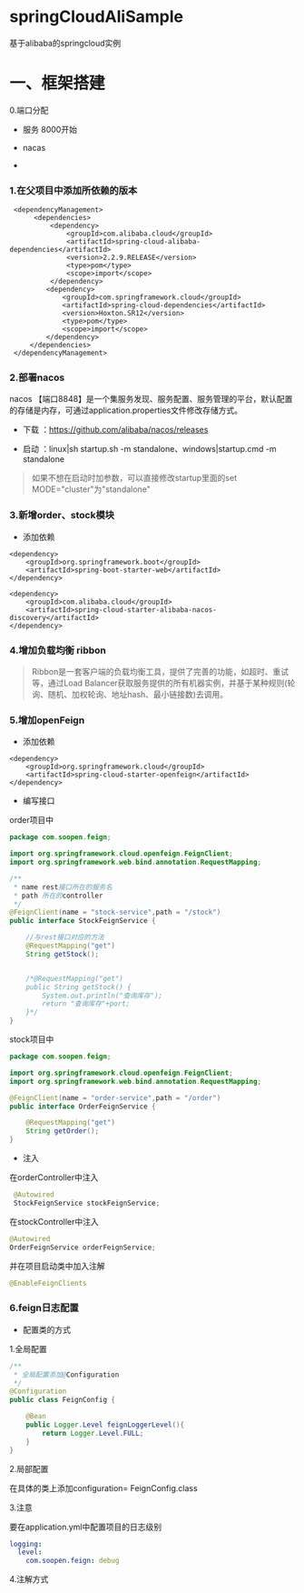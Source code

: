 # springCloudAliSample
基于alibaba的springcloud实例

# 一、框架搭建

0.端口分配

- 服务 8000开始

- nacas

- 

### 1.在父项目中添加所依赖的版本

```
 <dependencyManagement>
      <dependencies>
          <dependency>
              <groupId>com.alibaba.cloud</groupId>
              <artifactId>spring-cloud-alibaba-dependencies</artifactId>
              <version>2.2.9.RELEASE</version>
              <type>pom</type>
              <scope>import</scope>
          </dependency>
         <dependency>
             <groupId>com.springframework.cloud</groupId>
             <artifactId>spring-cloud-dependencies</artifactId>
             <version>Hoxton.SR12</version>
             <type>pom</type>
             <scope>import</scope>
         </dependency>
     </dependencies>
 </dependencyManagement>
```

### 2.部署nacos

nacos 【端口8848】是一个集服务发现、服务配置、服务管理的平台，默认配置的存储是内存，可通过application.properties文件修改存储方式。


- 下载 ：https://github.com/alibaba/nacos/releases

- 启动 ：linux|sh startup.sh -m standalone、windows|startup.cmd -m standalone

> 如果不想在启动时加参数，可以直接修改startup里面的set MODE="cluster"为"standalone"


### 3.新增order、stock模块

- 添加依赖
```
<dependency>
    <groupId>org.springframework.boot</groupId>
    <artifactId>spring-boot-starter-web</artifactId>
</dependency>

<dependency>
    <groupId>com.alibaba.cloud</groupId>
    <artifactId>spring-cloud-starter-alibaba-nacos-discovery</artifactId>
</dependency>
```

### 4.增加负载均衡 ribbon

> Ribbon是一套客户端的负载均衡工具，提供了完善的功能，如超时、重试等，通过Load Balancer获取服务提供的所有机器实例，并基于某种规则(轮询、随机、加权轮询、地址hash、最小链接数)去调用。

### 5.增加openFeign

- 添加依赖

```
<dependency>
    <groupId>org.springframework.cloud</groupId>
    <artifactId>spring-cloud-starter-openfeign</artifactId>
</dependency>
```

- 编写接口

order项目中
```java
package com.soopen.feign;

import org.springframework.cloud.openfeign.FeignClient;
import org.springframework.web.bind.annotation.RequestMapping;

/**
 * name rest接口所在的服务名
 * path 所在的controller
 */
@FeignClient(name = "stock-service",path = "/stock")
public interface StockFeignService {

    //与rest接口对应的方法
    @RequestMapping("get")
    String getStock();


    /*@RequestMapping("get")
    public String getStock() {
        System.out.println("查询库存");
        return "查询库存"+port;
    }*/
}

```

stock项目中
```java
package com.soopen.feign;

import org.springframework.cloud.openfeign.FeignClient;
import org.springframework.web.bind.annotation.RequestMapping;

@FeignClient(name = "order-service",path = "/order")
public interface OrderFeignService {

    @RequestMapping("get")
    String getOrder();
}

```

- 注入

在orderController中注入

```java
 @Autowired
 StockFeignService stockFeignService;
```

在stockController中注入

```java
@Autowired
OrderFeignService orderFeignService;
```

并在项目启动类中加入注解

```java
@EnableFeignClients
```

### 6.feign日志配置

- 配置类的方式

1.全局配置

```java
/**
 * 全局配置添加@Configuration
 */
@Configuration
public class FeignConfig {

    @Bean
    public Logger.Level feignLoggerLevel(){
        return Logger.Level.FULL;
    }
}
```

2.局部配置

在具体的类上添加configuration= FeignConfig.class

3.注意

要在application.yml中配置项目的日志级别

```yaml
logging:
  level:
    com.soopen.feign: debug
```

4.注解方式

```yaml

```








